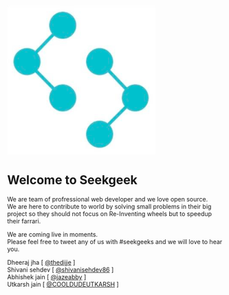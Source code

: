 ![SeekGeeks](assets/img/icon/logo_sk.png)
# Welcome to Seekgeek

We are team of profressional web developer and we love open source.  
We are here to contribute to world by solving small problems in their big project so they should not focus on Re-Inventing wheels but to speedup their farrari.  

We are coming live in moments.  
Please feel free to tweet any of us with #seekgeeks and we will love to hear you.  

Dheeraj jha [ [@thedijje](https://twitter.com/thedijje) ]  
Shivani sehdev [ [@shivanisehdev86](https://twitter.com/shivanisehdev86) ]  
Abhishek jain [ [@jazeabby](https://twitter.com/jazeabby) ]  
Utkarsh jain [ [@COOLDUDEUTKARSH](https://twitter.com/COOLDUDEUTKARSH) ]  
